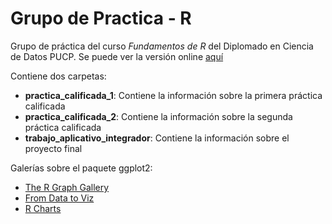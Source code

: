 # Grupo de Practica - R 
Grupo de práctica del curso *Fundamentos de R* del Diplomado en Ciencia de Datos PUCP. Se puede ver la versión online [aquí](https://jorgehmartinez.github.io/PracticeGroup_R/trabajo_aplicativo_integrador/trabajo_aplicativo_integrador.html)

Contiene dos carpetas:
- **practica_calificada_1**: Contiene la información sobre la primera práctica calificada
- **practica_calificada_2**: Contiene la información sobre la segunda práctica calificada
- **trabajo_aplicativo_integrador**: Contiene la información sobre el proyecto final

Galerías sobre el paquete ggplot2: 
- [The R Graph Gallery](https://r-graph-gallery.com/)
- [From Data to Viz](https://www.data-to-viz.com/)
- [R Charts](https://r-charts.com/es/)
